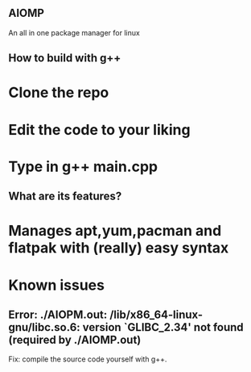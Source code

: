 ## AIOMP
An all in one package manager for linux

## How to build with g++
# Clone the repo
# Edit the code to your liking
# Type in g++ main.cpp

## What are its features?
# Manages apt,yum,pacman and flatpak with (really) easy syntax

# Known issues
## Error: ./AIOPM.out: /lib/x86_64-linux-gnu/libc.so.6: version `GLIBC_2.34' not found (required by ./AIOMP.out)
Fix: compile the source code yourself with g++. 